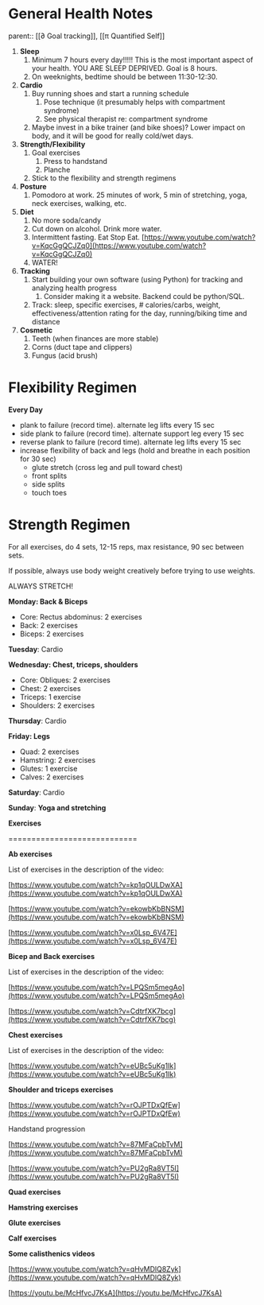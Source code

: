 # General Health Notes
parent:: [[∂ Goal tracking]], [[π Quantified Self]]


1. **Sleep**
    1. Minimum 7 hours every day!!!!! This is the most important aspect of your health. YOU ARE SLEEP DEPRIVED. Goal is 8 hours.
    2. On weeknights, bedtime should be between 11:30-12:30.
2. **Cardio**
    1. Buy running shoes and start a running schedule
        1. Pose technique (it presumably helps with compartment syndrome)
        2. See physical therapist re: compartment syndrome
    2. Maybe invest in a bike trainer (and bike shoes)? Lower impact on body, and it will be good for really cold/wet days.
3. **Strength/Flexibility**
    1. Goal exercises
        1. Press to handstand
        2. Planche
    2. Stick to the flexibility and strength regimens
4. **Posture**
    1. Pomodoro at work. 25 minutes of work, 5 min of stretching, yoga, neck exercises, walking, etc.
5. **Diet**
    1. No more soda/candy
    2. Cut down on alcohol. Drink more water.
    3. Intermittent fasting. Eat Stop Eat. [https://www.youtube.com/watch?v=KqcGgQCJZq0](https://www.youtube.com/watch?v=KqcGgQCJZq0)
    4. WATER!
6. **Tracking**
    1. Start building your own software (using Python) for tracking and analyzing health progress
        1. Consider making it a website. Backend could be python/SQL.
    2. Track: sleep, specific exercises, # calories/carbs, weight, effectiveness/attention rating for the day, running/biking time and distance
7. **Cosmetic**
    1. Teeth (when finances are more stable)
    2. Corns (duct tape and clippers)
    3. Fungus (acid brush)

# Flexibility Regimen

**Every Day**

- plank to failure (record time). alternate leg lifts every 15 sec
- side plank to failure (record time). alternate support leg every 15 sec
- reverse plank to failure (record time). alternate leg lifts every 15 sec
- increase flexibility of back and legs (hold and breathe in each position for 30 sec)
    - glute stretch (cross leg and pull toward chest)
    - front splits
    - side splits
    - touch toes

# Strength Regimen

For all exercises, do 4 sets, 12-15 reps, max resistance, 90 sec between sets.

If possible, always use body weight creatively before trying to use weights.

ALWAYS STRETCH!

**Monday: Back & Biceps**

- Core: Rectus abdominus: 2 exercises
- Back: 2 exercises
- Biceps: 2 exercises

**Tuesday**: Cardio

**Wednesday: Chest, triceps, shoulders**

- Core: Obliques: 2 exercises
- Chest: 2 exercises
- Triceps: 1 exercise
- Shoulders: 2 exercises

**Thursday**: Cardio

**Friday: Legs**

- Quad: 2 exercises
- Hamstring: 2 exercises
- Glutes: 1 exercise
- Calves: 2 exercises

**Saturday**: Cardio

**Sunday**: **Yoga and stretching**

**Exercises**

============================

**Ab exercises**

List of exercises in the description of the video:

[https://www.youtube.com/watch?v=kp1qOULDwXA](https://www.youtube.com/watch?v=kp1qOULDwXA)

[https://www.youtube.com/watch?v=ekowbKbBNSM](https://www.youtube.com/watch?v=ekowbKbBNSM)

[https://www.youtube.com/watch?v=x0Lsp_6V47E](https://www.youtube.com/watch?v=x0Lsp_6V47E)

**Bicep and Back exercises**

List of exercises in the description of the video:

[https://www.youtube.com/watch?v=LPQSm5megAo](https://www.youtube.com/watch?v=LPQSm5megAo)

[https://www.youtube.com/watch?v=CdtrfXK7bcg](https://www.youtube.com/watch?v=CdtrfXK7bcg)

**Chest exercises**

List of exercises in the description of the video:

[https://www.youtube.com/watch?v=eUBc5uKg1Ik](https://www.youtube.com/watch?v=eUBc5uKg1Ik)

**Shoulder and triceps exercises**

[https://www.youtube.com/watch?v=rOJPTDxQfEw](https://www.youtube.com/watch?v=rOJPTDxQfEw)

Handstand progression

[https://www.youtube.com/watch?v=87MFaCpbTvM](https://www.youtube.com/watch?v=87MFaCpbTvM)

[https://www.youtube.com/watch?v=PU2gRa8VT5I](https://www.youtube.com/watch?v=PU2gRa8VT5I)

**Quad exercises**

**Hamstring exercises**

**Glute exercises**

**Calf exercises**

**Some calisthenics videos**

[https://www.youtube.com/watch?v=qHvMDlQ8Zyk](https://www.youtube.com/watch?v=qHvMDlQ8Zyk)

[https://youtu.be/McHfvcJ7KsA](https://youtu.be/McHfvcJ7KsA)